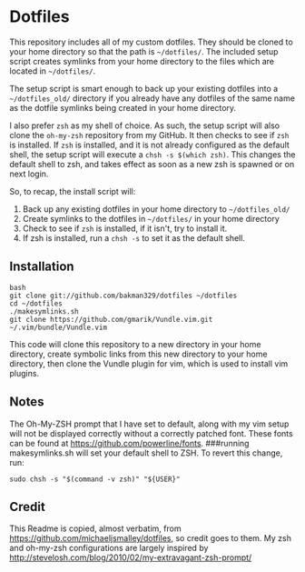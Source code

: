 Dotfiles
========
This repository includes all of my custom dotfiles.  They should be cloned to
your home directory so that the path is `~/dotfiles/`.  The included setup
script creates symlinks from your home directory to the files which are located
in `~/dotfiles/`.

The setup script is smart enough to back up your existing dotfiles into a
`~/dotfiles_old/` directory if you already have any dotfiles of the same name as
the dotfile symlinks being created in your home directory.

I also prefer `zsh` as my shell of choice.  As such, the setup script will also
clone the `oh-my-zsh` repository from my GitHub. It then checks to see if `zsh`
is installed.  If `zsh` is installed, and it is not already configured as the
default shell, the setup script will execute a `chsh -s $(which zsh)`.  This
changes the default shell to zsh, and takes effect as soon as a new zsh is
spawned or on next login.

So, to recap, the install script will:

1. Back up any existing dotfiles in your home directory to `~/dotfiles_old/`
2. Create symlinks to the dotfiles in `~/dotfiles/` in your home directory
3. Check to see if `zsh` is installed, if it isn't, try to install it.
4. If zsh is installed, run a `chsh -s` to set it as the default shell.

Installation
------------

```
bash
git clone git://github.com/bakman329/dotfiles ~/dotfiles
cd ~/dotfiles
./makesymlinks.sh
git clone https://github.com/gmarik/Vundle.vim.git ~/.vim/bundle/Vundle.vim
```
This code will clone this repository to a new directory in your home directory, create symbolic links from this new directory to your home directory, then clone the Vundle plugin for vim, which is used to install vim plugins.

Notes
-----
The Oh-My-ZSH prompt that I have set to default, along with my vim setup will not be displayed correctly without a correctly patched font. These fonts can be found at https://github.com/powerline/fonts.
###running makesymlinks.sh will set your default shell to ZSH. To revert this change, run:
```
sudo chsh -s "$(command -v zsh)" "${USER}"
```

Credit
------
This Readme is copied, almost verbatim, from https://github.com/michaeljsmalley/dotfiles, so credit goes to them.
My zsh and oh-my-zsh configurations are largely inspired by http://stevelosh.com/blog/2010/02/my-extravagant-zsh-prompt/
